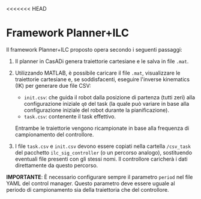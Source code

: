 <<<<<<< HEAD
# Framework Planner+ILC

Il framework Planner+ILC proposto opera secondo i seguenti passaggi:

1. Il planner in CasADi genera traiettorie cartesiane e le salva in file `.mat`.
   
2. Utilizzando MATLAB, è possibile caricare il file `.mat`, visualizzare le traiettorie cartesiane e, se soddisfacenti, eseguire l'inverse kinematics (IK) per generare due file CSV:
    - `init.csv`: che guida il robot dalla posizione di partenza (tutti zeri) alla configurazione iniziale `q0` del task (la quale può variare in base alla configurazione iniziale del robot durante la pianificazione).
    - `task.csv`: contenente il task effettivo.

   Entrambe le traiettorie vengono ricampionate in base alla frequenza di campionamento del controllore.

3. I file `task.csv` e `init.csv` devono essere copiati nella cartella `/csv_task` del pacchetto `ilc_sig_controller` (o un percorso analogo), sostituendo eventuali file presenti con gli stessi nomi. Il controllore caricherà i dati direttamente da questo percorso.

**IMPORTANTE**: È necessario configurare sempre il parametro `period` nel file YAML del control manager. Questo parametro deve essere uguale al periodo di campionamento sia della traiettoria che del controllore.

